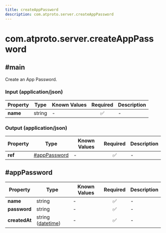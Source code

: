 ```yaml
---
title: createAppPassword
description: com.atproto.server.createAppPassword
---
```


# com.atproto.server.createAppPassword

## #main

Create an App Password.

### Input (application/json)

| Property | Type | Known Values | Required | Description |
| --- | --- | --- | :---: | --- |
| **name** | string | - | ✅ | - |

### Output (application/json)

| Property | Type | Known Values | Required | Description |
| --- | --- | --- | :---: | --- |
| **ref** | [#appPassword](#apppassword) | - | ✅ | - |

## #appPassword

| Property | Type | Known Values | Required | Description |
| --- | --- | --- | :---: | --- |
| **name** | string | - | ✅ | - |
| **password** | string | - | ✅ | - |
| **createdAt** | string ([datetime](https://atproto.com/specs/lexicon#datetime)) | - | ✅ | - |
